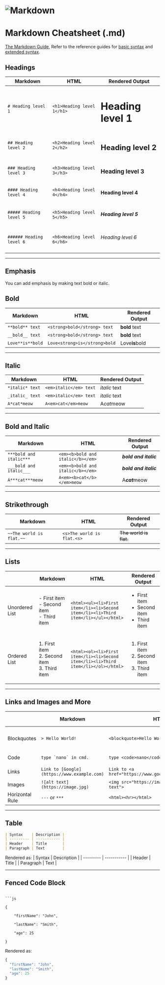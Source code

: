 # ![Markdown](https://upload.wikimedia.org/wikipedia/commons/4/48/Markdown-mark.svg "Markdown")

# Markdown Cheatsheet (.md)

[The Markdown Guide](https://www.markdownguide.org "The Markdown Guide"), Refer to the reference guides for [basic syntax](https://www.markdownguide.org/basic-syntax) and [extended syntax](https://www.markdownguide.org/extended-syntax).

## Headings

| Markdown                 | HTML                       | Rendered Output          |
| ------------------------ | -------------------------- | ------------------------ |
| `# Heading level 1`      | `<h1>Heading level 1</h1>` | <h1>Heading level 1</h1> |
| `## Heading level 2`     | `<h2>Heading level 2</h2>` | <h2>Heading level 2</h2> |
| `### Heading level 3`    | `<h3>Heading level 3</h3>` | <h3>Heading level 3</h3> |
| `#### Heading level 4`   | `<h4>Heading level 4</h4>` | <h4>Heading level 4</h4> |
| `##### Heading level 5`  | `<h5>Heading level 5</h5>` | <h5>Heading level 5</h5> |
| `###### Heading level 6` | `<h6>Heading level 6</h6>` | <h6>Heading level 6</h6> |

---

## Emphasis

You can add emphasis by making text bold or italic.

## Bold

| Markdown         | HTML                          | Rendered Output                          |
| ---------------- | ----------------------------- | ---------------------------------------- |
| `**bold** text`  | `<strong>bold</strong> text`  | <html><strong>bold</strong> text</html>  |
| `__bold__ text`  | `<strong>bold</strong> text`  | <html><strong>bold</strong> text</html>  |
| `Love**is**bold` | `Love<strong>is</strong>bold` | <html>Love<strong>is</strong>bold</html> |

---

## Italic

| Markdown        | HTML                   | Rendered Output                   |
| --------------- | ---------------------- | --------------------------------- |
| `*italic* text` | `<em>italic</em> text` | <html><em>italic</em> text</html> |
| `_italic_ text` | `<em>italic</em> text` | <html><em>italic</em> text</html> |
| `A*cat*meow`    | `A<em>cat</em>meow`    | <html>A<em>cat</em>meow</html>    |

---

## Bold and Italic

| Markdown                | HTML                              | Rendered Output                              |
| ----------------------- | --------------------------------- | -------------------------------------------- |
| `***bold and italic***` | `<em><b>bold and italic</b></em>` | <html><em><b>bold and italic</b></em></html> |
| `___bold and italic___` | `<em><b>bold and italic</b></em>` | <html><em><b>bold and italic</b></em></html> |
| `A***cat***meow`        | `A<em><b>cat</b></em>meow`        | <html>A<em><b>cat</b></em>meow</html>        |

---

## Strikethrough

| Markdown                 | HTML                       | Rendered Output                       |
| ------------------------ | -------------------------- | ------------------------------------- |
| `~~The world is flat.~~` | `<s>The world is flat.<s>` | <html><s>The world is flat.<s></html> |

---

## Lists

|                | Markdown                                           | HTML                                                                               | Rendered Output                                                                  |
| -------------- | -------------------------------------------------- | ---------------------------------------------------------------------------------- | -------------------------------------------------------------------------------- |
| Unordered List | - First item <br>- Second item <br>- Third item    | `<html><ul><li>First item</li><li>Second item</li><li>Third item</li></ul></html>` | <html><ul><li>First item</li><li>Second item</li><li>Third item</li></ul></html> |
| Ordered List   | 1. First item <br>2. Second item <br>3. Third item | `<html><ol><li>First item</li><li>Second item</li><li>Third item</li></ol></html>` | <html><ol><li>First item</li><li>Second item</li><li>Third item</li></ol></html> |

---

## Links and Images and More

|                 | Markdown                                    | HTML                                                   | Rendered Output                                                                                               |
| --------------- | ------------------------------------------- | ------------------------------------------------------ | ------------------------------------------------------------------------------------------------------------- |
| Blockquotes     | `> Hello World!`                            | `<blockquote>Hello World!</blockquote>`                | <html><blockquote>Hello World!</blockquote></html>                                                            |
| Code            | `` type `nano` in cmd. ``                   | `type <code>nano</code> in cmd.`                       | type <code>nano</code> in cmd.                                                                                |
| Links           | `Link to [Google](https://www.example.com)` | `Link to <a href="https://www.google.com/">Google</a>` | <html>Link to <a href="https://www.google.com/">Google</a></html>                                             |
| Images          | `![alt text](https://image.jpg) `           | `<img src="https://image.jpg" alt="alt text">`         | <html><img src="https://upload.wikimedia.org/wikipedia/commons/4/48/Markdown-mark.svg" alt="alt text"></html> |
| Horizontal Rule | `---` or `***`                              | `<html><hr></html>`                                    | <html><hr></html>                                                                                             |

---

## Table

```md
| Syntax    | Description |
| --------- | ----------- |
| Header    | Title       |
| Paragraph | Text        |
```

Rendered as:
| Syntax | Description |
| --------- | ----------- |
| Header | Title |
| Paragraph | Text |

---

## Fenced Code Block

<code>
```js<br>
{<br>
&nbsp; &nbsp; "firstName": "John",<br>
&nbsp; &nbsp; "lastName": "Smith",<br>
&nbsp; &nbsp; "age": 25<br>
}
</code>

Rendered as:

```js
{
  "firstName": "John",
  "lastName": "Smith",
  "age": 25
}
```